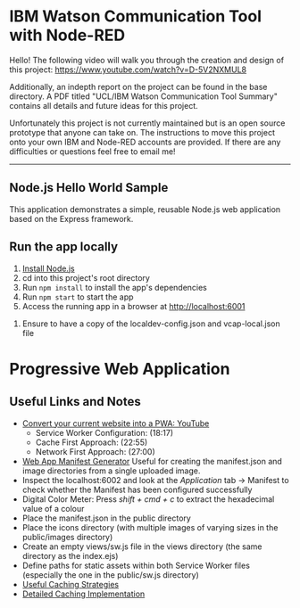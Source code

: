 # IBM Watson Communication Tool with Node-RED

Hello! The following video will walk you through the creation and design of this project: https://www.youtube.com/watch?v=D-5V2NXMUL8

Additionally, an indepth report on the project can be found in the base directory. A PDF titled "UCL/IBM Watson Communication Tool Summary" contains all details and future ideas for this project.

Unfortunately this project is not currently maintained but is an open source prototype that anyone can take on. The instructions to move this project onto your own IBM and Node-RED accounts are provided. If there are any difficulties or questions feel free to email me!




------------------------------


## Node.js Hello World Sample

This application demonstrates a simple, reusable Node.js web application based on the Express framework.

## Run the app locally

1. [Install Node.js][]
1. cd into this project's root directory
1. Run `npm install` to install the app's dependencies
1. Run `npm start` to start the app
1. Access the running app in a browser at <http://localhost:6001>

[Install Node.js]: https://nodejs.org/en/download/

1. Ensure to have a copy of the localdev-config.json and vcap-local.json file 

# Progressive Web Application 
## Useful Links and Notes
- [Convert your current website into a PWA: YouTube](https://www.youtube.com/watch?v=gcx-3qi7t7c) 
	- Service Worker Configuration: (18:17)
	- Cache First Approach: (22:55)
	- Network First Approach: (27:00)
- [Web App Manifest Generator](https://app-manifest.firebaseapp.com/) Useful for creating the manifest.json and image directories from a single uploaded image.
- Inspect the localhost:6002 and look at the *Application* tab -> Manifest to check whether the Manifest has been configured successfully
- Digital Color Meter: Press *shift + cmd + c* to extract the hexadecimal value of a colour
- Place the manifest.json in the public directory
- Place the icons directory (with multiple images of varying sizes in the public/images directory)
- Create an empty views/sw.js file in the views directory (the same directory as the index.ejs)
- Define paths for static assets within both Service Worker files (especially the one in the public/sw.js directory)
- [Useful Caching Strategies](https://developers.google.com/web/tools/workbox/modules/workbox-strategies#cache_first_cache_falling_back_to_network) 
- [Detailed Caching Implementation](https://developers.google.com/web/fundamentals/instant-and-offline/offline-cookbook/)
